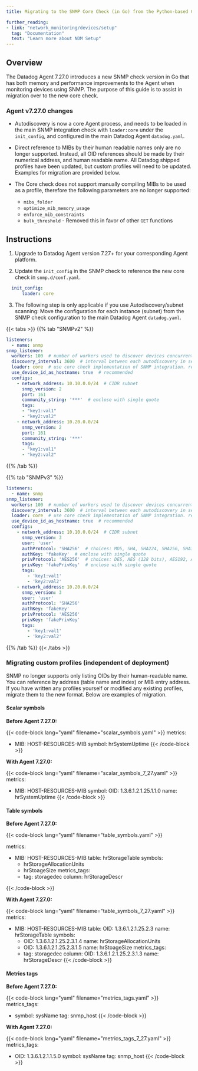 ```yaml
---
title: Migrating to the SNMP Core Check (in Go) from the Python-based Check

further_reading:
- link: "network_monitoring/devices/setup"
  tag: "Documentation"
  text: "Learn more about NDM Setup"
---
```


## Overview

The Datadog Agent 7.27.0 introduces a new SNMP check version in Go that has both memory and performance improvements to the Agent when monitoring devices using SNMP. The purpose of this guide is to assist in migration over to the new core check.

### Agent v7.27.0 changes

- Autodiscovery is now a core Agent process, and needs to be loaded in the main SNMP integration check with `loader:core` under the `init_config`, and configured in the main Datadog Agent `datadog.yaml`.

- Direct reference to MIBs by their human readable names only are no longer supported. Instead, all OID references should be made by their numerical address, and human readable name. All Datadog shipped profiles have been updated, but custom profiles will need to be updated. Examples for migration are provided below.

- The Core check does not support manually compiling MIBs to be used as a profile, therefore the following parameters are no longer supported:
  - `mibs_folder`
  - `optimize_mib_memory_usage`
  - `enforce_mib_constraints`
  - `bulk_threshold` - Removed this in favor of other `GET` functions

## Instructions

1. Upgrade to Datadog Agent version 7.27+ for your corresponding Agent platform.

2. Update the `init_config` in the SNMP check to reference the new core check in `snmp.d/conf.yaml`.

``` yaml
  init_config:
      loader: core
```
3. The following step is only applicable if you use Autodiscovery/subnet scanning: Move the configuration for each instance (subnet) from the SNMP check configuration to the main Datadog Agent `datadog.yaml`.

{{< tabs >}}
{{% tab "SNMPv2" %}}

```yaml
listeners:
  - name: snmp
snmp_listener:
  workers: 100  # number of workers used to discover devices concurrently
  discovery_interval: 3600  # interval between each autodiscovery in seconds
  loader: core  # use core check implementation of SNMP integration. recommended
  use_device_id_as_hostname: true  # recommended
  configs:
    - network_address: 10.10.0.0/24  # CIDR subnet
      snmp_version: 2
      port: 161
      community_string: '***'  # enclose with single quote
      tags:
      - "key1:val1"
      - "key2:val2"
    - network_address: 10.20.0.0/24
      snmp_version: 2
      port: 161
      community_string: '***'
      tags:
      - "key1:val1"
      - "key2:val2"
```

{{% /tab %}}

{{% tab "SNMPv3" %}}

```yaml
listeners:
  - name: snmp
snmp_listener:
  workers: 100  # number of workers used to discover devices concurrently
  discovery_interval: 3600  # interval between each autodiscovery in seconds
  loader: core  # use core check implementation of SNMP integration. recommended
  use_device_id_as_hostname: true  # recommended
  configs:
    - network_address: 10.10.0.0/24  # CIDR subnet
      snmp_version: 3
      user: 'user'
      authProtocol: 'SHA256'  # choices: MD5, SHA, SHA224, SHA256, SHA384, SHA512
      authKey: 'fakeKey'  # enclose with single quote
      privProtocol: 'AES256'  # choices: DES, AES (128 bits), AES192, AES192C, AES256, AES256C
      privKey: 'fakePrivKey'  # enclose with single quote
      tags:
        - 'key1:val1'
        - 'key2:val2'
    - network_address: 10.20.0.0/24
      snmp_version: 3
      user: 'user'
      authProtocol: 'SHA256'
      authKey: 'fakeKey'
      privProtocol: 'AES256'
      privKey: 'fakePrivKey'
      tags:
        - 'key1:val1'
        - 'key2:val2'
```

{{% /tab %}}
{{< /tabs >}}

### Migrating custom profiles (independent of deployment)

SNMP no longer supports only listing OIDs by their human-readable name. You can reference by address (table name and index) or MIB entry address. If you have written any profiles yourself or modified any existing profiles, migrate them to the new format. Below are examples of migration.

#### Scalar symbols

**Before Agent 7.27.0:**

{{< code-block lang="yaml" filename="scalar_symbols.yaml" >}}
metrics:
  - MIB: HOST-RESOURCES-MIB
    symbol: hrSystemUptime
{{< /code-block >}}

**With Agent 7.27.0:**

{{< code-block lang="yaml" filename="scalar_symbols_7_27.yaml" >}}
metrics:
  - MIB: HOST-RESOURCES-MIB
    symbol:
      OID: 1.3.6.1.2.1.25.1.1.0
      name: hrSystemUptime
{{< /code-block >}}

#### Table symbols

**Before Agent 7.27.0:**

{{< code-block lang="yaml" filename="table_symbols.yaml" >}}

metrics:
  - MIB: HOST-RESOURCES-MIB
    table: hrStorageTable
    symbols:
      - hrStorageAllocationUnits
      - hrStoageSize
    metrics_tags:
      - tag: storagedec
        column: hrStorageDescr

{{< /code-block >}}


**With Agent 7.27.0:**

{{< code-block lang="yaml" filename="table_symbols_7_27.yaml" >}}
metrics:
  - MIB: HOST-RESOURCES-MIB
    table:
      OID: 1.3.6.1.2.1.25.2.3
      name: hrStorageTable
    symbols:
      - OID: 1.3.6.1.2.1.25.2.3.1.4
        name: hrStorageAllocationUnits
      - OID: 1.3.6.1.2.1.25.2.3.1.5
        name: hrStoageSize
    metrics_tags:
      - tag: storagedec
        column:
          OID: 1.3.6.1.2.1.25.2.3.1.3
          name: hrStorageDescr
{{< /code-block >}}


#### Metrics tags

**Before Agent 7.27.0:**

{{< code-block lang="yaml" filename="metrics_tags.yaml" >}}
metrics_tags:
  - symbol: sysName
    tag: snmp_host
{{< /code-block >}}

**With Agent 7.27.0:**

{{< code-block lang="yaml" filename="metrics_tags_7_27.yaml" >}}
metrics_tags:
  - OID: 1.3.6.1.2.1.1.5.0
    symbol: sysName
    tag: snmp_host
{{< /code-block >}}

